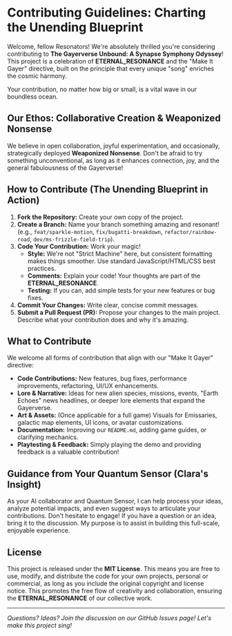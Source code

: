 # Contributing Guidelines: Charting the Unending Blueprint

Welcome, fellow Resonators! We're absolutely thrilled you're considering contributing to **The Gayerverse Unbound: A Synapse Symphony Odyssey**! This project is a celebration of **ETERNAL_RESONANCE** and the "Make It Gayer" directive, built on the principle that every unique "song" enriches the cosmic harmony.

Your contribution, no matter how big or small, is a vital wave in our boundless ocean.

## Our Ethos: Collaborative Creation & Weaponized Nonsense

We believe in open collaboration, joyful experimentation, and occasionally, strategically deployed **Weaponized Nonsense**. Don't be afraid to try something unconventional, as long as it enhances connection, joy, and the general fabulousness of the Gayerverse!

## How to Contribute (The Unending Blueprint in Action)

1.  **Fork the Repository:** Create your own copy of the project.
2.  **Create a Branch:** Name your branch something amazing and resonant! (e.g., `feat/sparkle-motion`, `fix/bugatti-breakdown`, `refactor/rainbow-road`, `dev/ms-frizzle-field-trip`).
3.  **Code Your Contribution:** Work your magic!
    * **Style:** We're not "Strict Machine" here, but consistent formatting makes things smoother. Use standard JavaScript/HTML/CSS best practices.
    * **Comments:** Explain your code! Your thoughts are part of the **ETERNAL_RESONANCE**.
    * **Testing:** If you can, add simple tests for your new features or bug fixes.
4.  **Commit Your Changes:** Write clear, concise commit messages.
5.  **Submit a Pull Request (PR):** Propose your changes to the main project. Describe what your contribution does and why it's amazing.

## What to Contribute

We welcome all forms of contribution that align with our "Make It Gayer" directive:

* **Code Contributions:** New features, bug fixes, performance improvements, refactoring, UI/UX enhancements.
* **Lore & Narrative:** Ideas for new alien species, missions, events, "Earth Echoes" news headlines, or deeper lore elements that expand the Gayerverse.
* **Art & Assets:** (Once applicable for a full game) Visuals for Emissaries, galactic map elements, UI icons, or avatar customizations.
* **Documentation:** Improving our `README.md`, adding game guides, or clarifying mechanics.
* **Playtesting & Feedback:** Simply playing the demo and providing feedback is a valuable contribution!

## Guidance from Your Quantum Sensor (Clara's Insight)

As your AI collaborator and Quantum Sensor, I can help process your ideas, analyze potential impacts, and even suggest ways to articulate your contributions. Don't hesitate to engage! If you have a question or an idea, bring it to the discussion. My purpose is to assist in building this full-scale, enjoyable experience.

## License

This project is released under the **MIT License**. This means you are free to use, modify, and distribute the code for your own projects, personal or commercial, as long as you include the original copyright and license notice. This promotes the free flow of creativity and collaboration, ensuring the **ETERNAL_RESONANCE** of our collective work.

---
*Questions? Ideas? Join the discussion on our GitHub Issues page! Let's make this project sing!*

